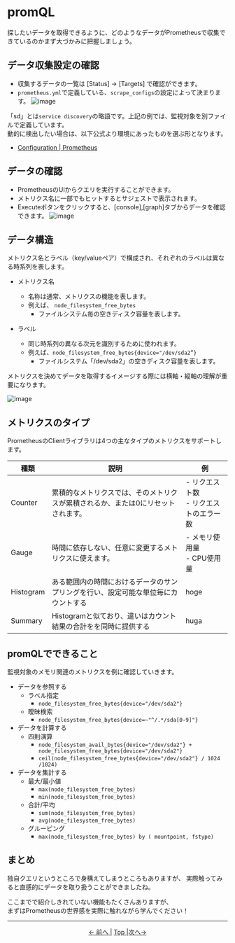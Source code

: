 # promQL

探したいデータを取得できるように、どのようなデータがPrometheusで収集できているのかまず大づかみに把握しましょう。

## データ収集設定の確認

- 収集するデータの一覧は [Status] -> [Targets] で確認ができます。
- `prometheus.yml`で定義している、`scrape_configs`の設定によって決まります。
![image](https://user-images.githubusercontent.com/24913906/79410082-6dcd7180-7fda-11ea-9535-69f14fcd5ada.png)

「sd」とは`service discovery`の略語です。上記の例では、監視対象を別ファイルで定義しています。  
動的に検出したい場合は、以下公式より環境にあったものを選ぶ形となります。  
- [Configuration | Prometheus](https://prometheus.io/docs/prometheus/latest/configuration/configuration/)

## データの確認

- PrometheusのUIからクエリを実行することができます。
- メトリクス名に一部でもヒットするとサジェストで表示されます。
- Executeボタンをクリックすると、[console],[graph]タブからデータを確認できます。
![image](https://user-images.githubusercontent.com/24913906/79416016-a9236c80-7fe9-11ea-84db-5712b583a29b.png)

## データ構造

メトリクス名とラベル（key/valueペア）で構成され、それぞれのラベルは異なる時系列を表します。

- メトリクス名
  - 名称は通常、メトリクスの機能を表します。
  - 例えば、 `node_filesystem_free_bytes`
    - ファイルシステム毎の空きディスク容量を表します。

- ラベル
  - 同じ時系列の異なる次元を識別するために使われます。
  - 例えば、`node_filesystem_free_bytes{device="/dev/sda2”}`
    - ファイルシステム「/dev/sda2」の空きディスク容量を表します。

メトリクスを決めてデータを取得するイメージする際には横軸・縦軸の理解が重要になります。

![image](https://user-images.githubusercontent.com/24913906/79417255-73cc4e00-7fec-11ea-9401-7f4e643a35ad.png)

## メトリクスのタイプ

PrometheusのClientライブラリは4つの主なタイプのメトリクスをサポートします。

| 種類        | 説明                                                                     | 例   |
| --------- | ---------------------------------------------------------------------- | --- |
| Counter   | 累積的なメトリクスでは、そのメトリクスが累積されるか、または0にリセットされます。 | - リクエスト数 </br> - リクエストのエラー数     |
| Gauge     | 時間に依存しない、任意に変更するメトリクスに使えます。                                | - メモリ使用量 </br> - CPU使用量    |
| Histogram | ある範囲内の時間におけるデータのサンプリングを行い、設定可能な単位毎にカウントする     |hoge|
| Summary   | Histogramと似ており、違いはカウント結果の合計をを同時に提供する  |huga|

<!-- Histogramは事前に統計値の集合が予期できる場合に各統計値の出現回数を数えるといった用途に向いている -->
<!-- Summaryは中央値や最大値/最小値といった分布に関するデータを扱いたい場合に向いている -->

## promQLでできること

監視対象のメモリ関連のメトリクスを例に確認していきます。

- データを参照する
  - ラベル指定 
    - `node_filesystem_free_bytes{device="/dev/sda2"}`
  - 曖昧検索
    - `node_filesystem_free_bytes{device=~"^/.*/sda[0-9]"}`
- データを計算する
  - 四則演算
    - `node_filesystem_avail_bytes{device="/dev/sda2"} + node_filesystem_free_bytes{device="/dev/sda2"}`
    - `ceil(node_filesystem_free_bytes{device="/dev/sda2"} / 1024 /1024)`
- データを集計する
  - 最大/最小値
    - `max(node_filesystem_free_bytes)`
    - `min(node_filesystem_free_bytes)`
  - 合計/平均
    - `sum(node_filesystem_free_bytes)`
    - `avg(node_filesystem_free_bytes)`
  - グルーピング
    - `max(node_filesystem_free_bytes) by ( mountpoint, fstype)`


## まとめ

独自クエリというところで身構えてしまうところもありますが、
実際触ってみると直感的にデータを取り扱うことができましたね。

ここまでで紹介しきれていない機能もたくさんありますが、  
まずはPrometheusの世界感を実際に触れながら学んでください！


---

<p style="text-align:center"> <a href="./prometheus"><- 前へ </a> | <a href="../"> Top </a> |<a href="../tutorial/iaas_building">次へ-> </a></p>
